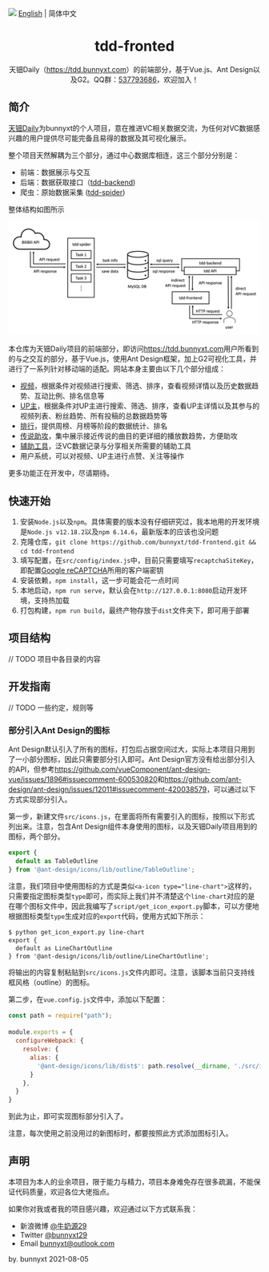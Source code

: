 <img src="https://gw.alipayobjects.com/zos/antfincdn/R8sN%24GNdh6/language.svg" width="18"> [English](./README.md) | 简体中文

<h1 align="center">
<b>tdd-fronted</b>
</h1>

<div align="center">
天钿Daily（<a href="https://tdd.bunnyxt.com">https://tdd.bunnyxt.com</a>）的前端部分，基于Vue.js、Ant Design以及G2。QQ群：<a href="https://jq.qq.com/?_wv=1027&k=588s7nw">537793686</a>，欢迎加入！
</div>

## 简介

[天钿Daily](https://tdd.bunnyxt.com)为bunnyxt的个人项目，意在推进VC相关数据交流，为任何对VC数据感兴趣的用户提供尽可能完备且易得的数据及其可视化展示。

整个项目天然解耦为三个部分，通过中心数据库相连，这三个部分分别是：

- 前端：数据展示与交互 
- 后端：数据获取接口（[tdd-backend](https://github.com/bunnyxt/tdd-backend)) 
- 爬虫：原始数据采集 ([tdd-spider](https://github.com/bunnyxt/tdd-spider)) 

整体结构如图所示

![天钿Daily整体结构](./tdd-structure.png '天钿Daily整体结构')

本仓库为天钿Daily项目的前端部分，即访问<https://tdd.bunnyxt.com>用户所看到的与之交互的部分，基于Vue.js，使用Ant Design框架，加上G2可视化工具，并进行了一系列针对移动端的适配。网站本身主要由以下几个部分组成：

- [视频](https://tdd.bunnyxt.com/video)，根据条件对视频进行搜索、筛选、排序，查看视频详情以及历史数据趋势、互动比例、排名信息等
- [UP主](https://tdd.bunnyxt.com/member)，根据条件对UP主进行搜索、筛选、排序，查看UP主详情以及其参与的视频列表、粉丝趋势、所有投稿的总数据趋势等
- [排行](https://tdd.bunnyxt.com/rank)，提供周榜、月榜等阶段的数据统计、排名
- [传说助攻](https://tdd.bunnyxt.com/sprint)，集中展示接近传说的曲目的更详细的播放数趋势，方便助攻
- [辅助工具](https://tdd.bunnyxt.com/tool)，泛VC数据记录与分享相关所需要的辅助工具
- 用户系统，可以对视频、UP主进行点赞、关注等操作

更多功能正在开发中，尽请期待。

## 快速开始

1. 安装`Node.js`以及`npm`。具体需要的版本没有仔细研究过，我本地用的开发环境是`Node.js v12.18.2`以及`npm 6.14.6`，最新版本的应该也没问题
2. 克隆仓库，`git clone https://github.com/bunnyxt/tdd-frontend.git && cd tdd-frontend`
3. 填写配置，在`src/config/index.js`中，目前只需要填写`recaptchaSiteKey`，即配置[Google reCAPTCHA](https://www.google.com/recaptcha/about/)所用的客户端密钥
4. 安装依赖，`npm install`，这一步可能会花一点时间
5. 本地启动，`npm run serve`，默认会在`http://127.0.0.1:8080`启动开发环境，支持热加载
6. 打包构建，`npm run build`，最终产物存放于`dist`文件夹下，即可用于部署

## 项目结构

// TODO 项目中各目录的内容

## 开发指南

// TODO 一些约定，规则等

### 部分引入Ant Design的图标

Ant Design默认引入了所有的图标，打包后占据空间过大，实际上本项目只用到了一小部分图标，因此只需要部分引入即可。Ant Design官方没有给出部分引入的API，但参考<https://github.com/vueComponent/ant-design-vue/issues/1896#issuecomment-600530820>和<https://github.com/ant-design/ant-design/issues/12011#issuecomment-420038579>，可以通过以下方式实现部分引入。

第一步，新建文件`src/icons.js`，在里面将所有需要引入的图标，按照以下形式列出来。注意，包含Ant Design组件本身使用的图标，以及天钿Daily项目用到的图标，两个部分。

```javascript
export {
  default as TableOutline
} from '@ant-design/icons/lib/outline/TableOutline';
```

注意，我们项目中使用图标的方式是类似`<a-icon type="line-chart">`这样的，只需要指定图标类型`type`即可，而实际上我们并不清楚这个`line-chart`对应的是在哪个图标文件中，因此我编写了`script/get_icon_export.py`脚本，可以方便地根据图标类型`type`生成对应的`export`代码，使用方式如下所示：

```shell
$ python get_icon_export.py line-chart
export {
  default as LineChartOutline
} from '@ant-design/icons/lib/outline/LineChartOutline';
```

将输出的内容复制粘贴到`src/icons.js`文件内即可。注意，该脚本当前只支持线框风格（outline）的图标。

第二步，在`vue.config.js`文件中，添加以下配置：

```javascript
const path = require("path");

module.exports = {
  configureWebpack: {
    resolve: {
      alias: {
        '@ant-design/icons/lib/dist$': path.resolve(__dirname, './src/icons.js')  // partial import icons
      }
    },
  }
}
```

到此为止，即可实现图标部分引入了。

注意，每次使用之前没用过的新图标时，都要按照此方式添加图标引入。

## 声明

本项目为本人的业余项目，限于能力与精力，项目本身难免存在很多疏漏，不能保证代码质量，欢迎各位大佬指点。

如果你对我或者我的项目感兴趣，欢迎通过以下方式联系我：

- 新浪微博 [@牛奶源29](https://www.weibo.com/nny29)
- Twitter [@bunnyxt29](https://twitter.com/bunnyxt29)
- Email <a href="mailto:bunnyxt@outlook.com">bunnyxt@outlook.com</a>

by. bunnyxt 2021-08-05
